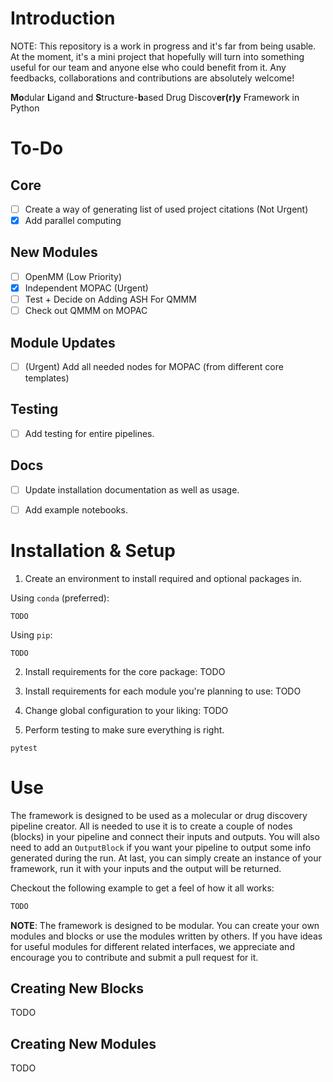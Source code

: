 # Introduction
NOTE: This repository is a work in progress and it's far from being usable. At the moment, it's a mini project that hopefully will turn into something useful for our team and anyone else who could benefit from it.
Any feedbacks, collaborations and contributions are absolutely welcome!

**Mo**dular **L**igand and **S**tructure-**b**ased Drug Discov**er(r)y** Framework in Python

# To-Do
## Core
- [ ] Create a way of generating list of used project citations (Not Urgent)
- [x] Add parallel computing

## New Modules
- [ ] OpenMM (Low Priority)
- [x] Independent MOPAC (Urgent)
- [ ] Test + Decide on Adding ASH For QMMM
- [ ] Check out QMMM on MOPAC

## Module Updates
- [ ] (Urgent) Add all needed nodes for MOPAC (from different core templates)

## Testing
- [ ] Add testing for entire pipelines.

## Docs
- [ ] Update installation documentation as well as usage.
- [ ] Add example notebooks.


# Installation & Setup
1) Create an environment to install required and optional packages in. 

Using `conda` (preferred):
```terminal
TODO
```
Using `pip`:
```terminal
TODO
```

2) Install requirements for the core package:
TODO

3) Install requirements for each module you're planning to use:
TODO

4) Change global configuration to your liking:
TODO

5) Perform testing to make sure everything is right. 
```terminal
pytest
```

# Use
The framework is designed to be used as a molecular or drug discovery pipeline creator. All is needed to use it is to create a couple of nodes (blocks) in your pipeline and connect their inputs and outputs. You will also need to add an `OutputBlock` if you want your pipeline to output some info generated during the run. At last, you can simply create an instance of your framework, run it with your inputs and the output will be returned. 

Checkout the following example to get a feel of how it all works:
```python
TODO
```

**NOTE**: The framework is designed to be modular. You can create your own modules and blocks or use the modules written by others. If you have ideas for useful modules for different related interfaces, we appreciate and encourage you to contribute and submit a pull request for it. 

## Creating New Blocks
TODO

## Creating New Modules
TODO

